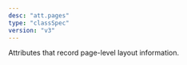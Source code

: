 ```yaml
---
desc: "att.pages"
type: "classSpec"
version: "v3"
---
```


Attributes that record page-level layout information.